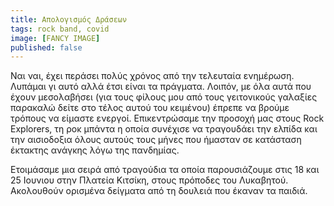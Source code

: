 ```yaml
---
title: Απολογισμός Δράσεων
tags: rock band, covid
image: [FANCY IMAGE]
published: false
---
```


Ναι ναι, έχει περάσει πολύς χρόνος από την τελευταία ενημέρωση. 
Λυπάμαι γι αυτό αλλά έτσι είναι τα πράγματα. Λοιπόν, με όλα αυτά που έχουν μεσολαβήσει 
(για τους φίλους μου από τους γειτονικούς γαλαξίες παρακαλώ δείτε στο τέλος αυτού του κειμένου)
έπρεπε να βρούμε τρόπους να είμαστε ενεργοί. Επικεντρώσαμε την προσοχή μας στους Rock Explorers,
τη ροκ μπάντα η οποία συνέχισε να τραγουδάει την ελπίδα και την αισιοδοξια όλους αυτούς τους μήνες
που ήμασταν σε κατάσταση έκτακτης ανάγκης λόγω της πανδημίας.

Ετοιμάσαμε μια σειρά από τραγούδια τα οποία παρουσιάζουμε στις 18 και 25 Ιουνιου 
στην Πλατεία Κιτσίκη, στους πρόποδες του Λυκαβητού. Ακολουθούν ορισμένα δείγματα από τη δουλειά
που έκαναν τα παιδιά.



